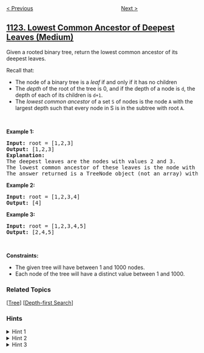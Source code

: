 <!--|This file generated by command(leetcode description); DO NOT EDIT.    |-->
<!--+----------------------------------------------------------------------+-->
<!--|@author    openset <openset.wang@gmail.com>                           |-->
<!--|@link      https://github.com/openset                                 |-->
<!--|@home      https://github.com/tonymontaro/leetcode-hints                        |-->
<!--+----------------------------------------------------------------------+-->

[< Previous](https://github.com/tonymontaro/leetcode-hints/tree/master/problems/relative-sort-array "Relative Sort Array")
　　　　　　　　　　　　　　　　
[Next >](https://github.com/tonymontaro/leetcode-hints/tree/master/problems/longest-well-performing-interval "Longest Well-Performing Interval")

## [1123. Lowest Common Ancestor of Deepest Leaves (Medium)](https://leetcode.com/problems/lowest-common-ancestor-of-deepest-leaves "最深叶节点的最近公共祖先")

<p>Given a rooted binary tree, return the lowest common ancestor of its deepest leaves.</p>

<p>Recall that:</p>

<ul>
	<li>The node of a binary tree is a <em>leaf</em> if and only if it has no children</li>
	<li>The <em>depth</em> of the root of the tree is 0, and if the depth of a node is <code>d</code>, the depth of each of its children&nbsp;is&nbsp;<code>d+1</code>.</li>
	<li>The <em>lowest common ancestor</em> of a set <code>S</code> of nodes is the node <code>A</code> with the largest depth such that every node in S is in the subtree with root <code>A</code>.</li>
</ul>

<p>&nbsp;</p>
<p><strong>Example 1:</strong></p>

<pre>
<strong>Input:</strong> root = [1,2,3]
<strong>Output:</strong> [1,2,3]
<strong>Explanation:</strong> 
The deepest leaves are the nodes with values 2 and 3.
The lowest common ancestor of these leaves is the node with value 1.
The answer returned is a TreeNode object (not an array) with serialization &quot;[1,2,3]&quot;.
</pre>

<p><strong>Example 2:</strong></p>

<pre>
<strong>Input:</strong> root = [1,2,3,4]
<strong>Output:</strong> [4]
</pre>

<p><strong>Example 3:</strong></p>

<pre>
<strong>Input:</strong> root = [1,2,3,4,5]
<strong>Output:</strong> [2,4,5]
</pre>

<p>&nbsp;</p>
<p><strong>Constraints:</strong></p>

<ul>
	<li>The given tree will have between 1 and 1000 nodes.</li>
	<li>Each node of the tree will have a distinct value between 1 and 1000.</li>
</ul>

### Related Topics
  [[Tree](https://github.com/tonymontaro/leetcode-hints/tree/master/tag/tree/README.md)]
  [[Depth-first Search](https://github.com/tonymontaro/leetcode-hints/tree/master/tag/depth-first-search/README.md)]

### Hints
<details>
<summary>Hint 1</summary>
Do a postorder traversal.
</details>

<details>
<summary>Hint 2</summary>
Then, if both subtrees contain a deepest leaf, you can mark this node as the answer (so far).
</details>

<details>
<summary>Hint 3</summary>
The final node marked will be the correct answer.
</details>
